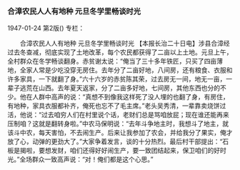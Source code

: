 ### 合漳农民人人有地种  元旦冬学里畅谈时光

1947-01-24
第2版()
专栏：

　　合漳农民人人有地种
    元旦冬学里畅谈时光
    【本报长治二十日电】涉县合漳经过去冬查减，彻底实现了土地改革，每个农民都获得了二亩以上土地。元旦上午，全村群众在冬学畅谈翻身。赤贫谢太说：“俺当了三十多年铁匠，只买了四亩薄地，全家人常是少吃没穿无房住。去年分了二亩好地，八间房，还有粮食、衣服和许多家具，一下就翻了身。”六十六岁的赤贫陈其荣，过去房无一间，地无一亩，一辈子逃荒在山西。去年夏天返家，分了二亩多好地，七间房，其他东西也分的不少。他在人群中高声的说：“真想不到像我这样死了没人埋的也翻了身，有房住，有地种，家具衣服都补齐，俺死也忘不了毛主席。”老头吴秀清，一辈靠卖烧饼过活，他说：“过去咱穷人们在村里说个话，老财们总是骂咱放屁；现在谁还能再来压制咱？这就是翻转身啦。”中农马保明说：“去年斗争地主时，我想斗了地主，就该斗中农，每天害怕，不去闹生产。后来让我参加了农会，并给我分了果实，俺才放了心，动弹的更劲大了。”大家争着发言，谈的十分热烈。最后村干部提出：“石板是揭啦，要想发财，咱们还得好好闹生产，要一致团结起来，保卫咱们的好时光。”全场群众一致高声说：“对！俺们都是这个心思。”

